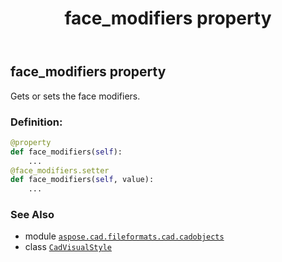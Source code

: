 ﻿---
title: face_modifiers property
second_title: Aspose.CAD for Python via .NET API References
description: 
type: docs
weight: 370
url: /python-net/aspose.cad.fileformats.cad.cadobjects/cadvisualstyle/face_modifiers/
is_root: false
---

## face_modifiers property


Gets or sets the face modifiers.
### Definition:
```python
@property
def face_modifiers(self):
    ...
@face_modifiers.setter
def face_modifiers(self, value):
    ...
```

### See Also
* module [`aspose.cad.fileformats.cad.cadobjects`](../../)
* class [`CadVisualStyle`](/cad/python-net/aspose.cad.fileformats.cad.cadobjects/cadvisualstyle)
